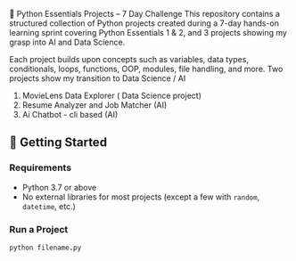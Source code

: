 🐍 Python Essentials Projects – 7 Day Challenge
This repository contains a structured collection of Python projects created during a 7-day hands-on learning sprint covering Python Essentials 1 & 2, and 3 projects showing my grasp into AI and Data Science.

Each project builds upon concepts such as variables, data types, conditionals, loops, functions, OOP, modules, file handling, and more.
Two projects show my transition to Data Science / AI
1. MovieLens Data Explorer ( Data Science project)
2. Resume Analyzer and Job Matcher (AI)
3. Ai Chatbot - cli based (AI)


## 🚀 Getting Started

### Requirements
- Python 3.7 or above
- No external libraries for most projects (except a few with `random`, `datetime`, etc.)

### Run a Project
```bash
python filename.py 
```
